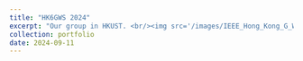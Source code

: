 ```yaml
---
title: "HK6GWS 2024"
excerpt: "Our group in HKUST. <br/><img src='/images/IEEE_Hong_Kong_G_Wire_P21191_10_035.jpg'>"
collection: portfolio
date: 2024-09-11
---
```

